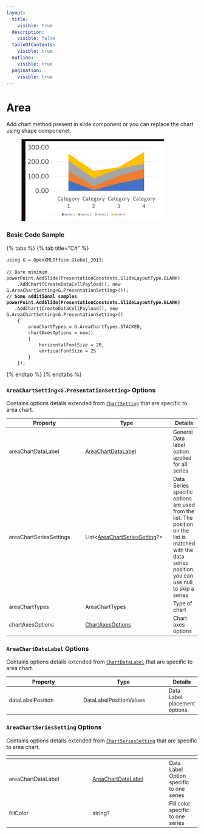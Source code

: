 ```yaml
---
layout:
  title:
    visible: true
  description:
    visible: false
  tableOfContents:
    visible: true
  outline:
    visible: true
  pagination:
    visible: true
---
```


# Area

Add chart method present in slide component or you can replace the chart using shape componenet.

<figure><img src="../../.gitbook/assets/Screenshot 2024-04-04 103724.png" alt="" width="375"><figcaption></figcaption></figure>

### Basic Code Sample

{% tabs %}
{% tab title="C#" %}
<pre class="language-csharp"><code class="lang-csharp">using G = OpenXMLOffice.Global_2013;

// Bare minimum
powerPoint.AddSlide(PresentationConstants.SlideLayoutType.BLANK)
	.AddChart(CreateDataCellPayload(), new G.AreaChartSetting&#x3C;G.PresentationSetting>());
<strong>// Some additional samples
</strong><strong>powerPoint.AddSlide(PresentationConstants.SlideLayoutType.BLANK)
</strong>	.AddChart(CreateDataCellPayload(), new G.AreaChartSetting&#x3C;G.PresentationSetting>()
	{
		areaChartTypes = G.AreaChartTypes.STACKED,
		chartAxesOptions = new()
		{
			horizontalFontSize = 20,
			verticalFontSize = 25
		}
	});
</code></pre>
{% endtab %}
{% endtabs %}

### `AreaChartSetting<G.PresentationSetting>` Options

Contains options details extended from [`ChartSetting`](./#chartsetting-options) that are specific to area chart.

<table><thead><tr><th width="238">Property</th><th width="262">Type</th><th>Details</th></tr></thead><tbody><tr><td>areaChartDataLabel</td><td><a href="area.md#areachartdatalabel-options">AreaChartDataLabel</a></td><td>General Data label option applied for all series</td></tr><tr><td>areaChartSeriesSettings</td><td>List&#x3C;<a href="area.md#areachartseriessetting-options">AreaChartSeriesSetting</a>?></td><td>Data Series specific options are used from the list. The position on the list is matched with the data series position. you can use null to skip a series</td></tr><tr><td>areaChartTypes</td><td>AreaChartTypes</td><td>Type of chart</td></tr><tr><td>chartAxesOptions</td><td><a href="./#chartaxesoptions-options">ChartAxesOptions</a></td><td>Chart axes options</td></tr></tbody></table>

### `AreaChartDataLabel` Options

Contains options details extended from [`ChartDataLabel`](./#chartdatalabel-options) that are specific to area chart.

<table><thead><tr><th width="194">Property</th><th width="220">Type</th><th>Details</th></tr></thead><tbody><tr><td>dataLabelPosition</td><td>DataLabelPositionValues</td><td>Data Label placement options.</td></tr></tbody></table>

### `AreaChartSeriesSetting` Options

Contains options details extended from [`ChartSeriesSetting`](./#chartseriessetting-options) that are specific to area chart.

<table><thead><tr><th width="206"></th><th width="188"></th><th></th></tr></thead><tbody><tr><td>areaChartDataLabel</td><td><a href="area.md#areachartdatalabel-options">AreaChartDataLabel</a></td><td>Data Label Option specific to one series</td></tr><tr><td>fillColor</td><td>string?</td><td>Fill color specific to one series</td></tr></tbody></table>
